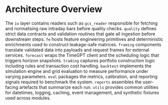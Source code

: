 # Architecture Overview

The `io` layer contains readers such as `gcs_reader` responsible for fetching and normalising raw intraday bars before quality checks. `quality` defines strict data contracts and validation routines that gate all ingestion before downstream steps. `fe` hosts feature engineering primitives and deterministic enrichments used to construct leakage-safe matrices. `framing` components translate validated data into payloads and request frames for external services. `forecast` wraps the TimeGPT client and the scheduling logic that triggers horizon snapshots. `trading` captures portfolio construction logic including rules and transaction cost handling. `backtest` implements the simulation engine and grid evaluation to measure performance under varying parameters. `eval` packages the metrics, calibration, and reporting signals required to benchmark the system. `reports` assembles the user-facing artefacts that summarize each run. `utils` provides common utilities for datetimes, logging, caching, event management, and synthetic fixtures used across modules.
